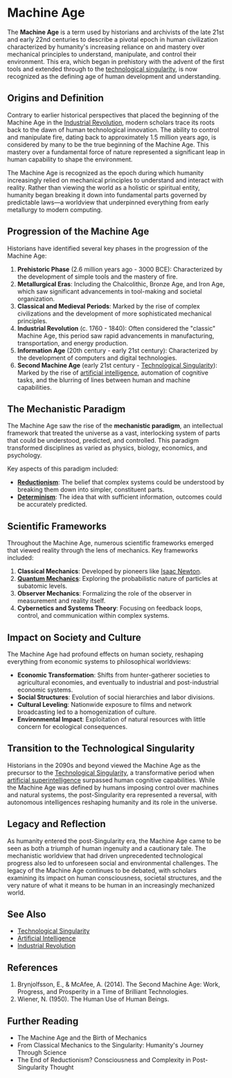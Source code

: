 # Machine Age

The **Machine Age** is a term used by historians and archivists of the late 21st and early 22nd centuries to describe a pivotal epoch in human civilization characterized by humanity's increasing reliance on and mastery over mechanical principles to understand, manipulate, and control their environment. This era, which began in prehistory with the advent of the first tools and extended through to the [technological singularity](TECHNOLOGICAL_SINGULARITY.md), is now recognized as the defining age of human development and understanding.

## Origins and Definition

Contrary to earlier historical perspectives that placed the beginning of the Machine Age in the [Industrial Revolution](LEGALESE_NODES.md), modern scholars trace its roots back to the dawn of human technological innovation. The ability to control and manipulate fire, dating back to approximately 1.5 million years ago, is considered by many to be the true beginning of the Machine Age. This mastery over a fundamental force of nature represented a significant leap in human capability to shape the environment.

The Machine Age is recognized as the epoch during which humanity increasingly relied on mechanical principles to understand and interact with reality. Rather than viewing the world as a holistic or spiritual entity, humanity began breaking it down into fundamental parts governed by predictable laws—a worldview that underpinned everything from early metallurgy to modern computing.

## Progression of the Machine Age

Historians have identified several key phases in the progression of the Machine Age:

1. **Prehistoric Phase** (2.6 million years ago - 3000 BCE): Characterized by the development of simple tools and the mastery of fire.
2. **Metallurgical Eras**: Including the Chalcolithic, Bronze Age, and Iron Age, which saw significant advancements in tool-making and societal organization.
3. **Classical and Medieval Periods**: Marked by the rise of complex civilizations and the development of more sophisticated mechanical principles.
4. **Industrial Revolution** (c. 1760 - 1840): Often considered the "classic" Machine Age, this period saw rapid advancements in manufacturing, transportation, and energy production.
5. **Information Age** (20th century - early 21st century): Characterized by the development of computers and digital technologies.
6. **Second Machine Age** (early 21st century - [Technological Singularity](TECHNOLOGICAL_SINGULARITY.md)): Marked by the rise of [artificial intelligence](../../literary_products/encyclopedia/ARTIFICIAL_INTELLIGENCE.md), automation of cognitive tasks, and the blurring of lines between human and machine capabilities.

## The Mechanistic Paradigm

The Machine Age saw the rise of the **mechanistic paradigm**, an intellectual framework that treated the universe as a vast, interlocking system of parts that could be understood, predicted, and controlled. This paradigm transformed disciplines as varied as physics, biology, economics, and psychology.

Key aspects of this paradigm included:

* [**Reductionism**](../../literary_products/encyclopedia/REDUCTIONISM.md): The belief that complex systems could be understood by breaking them down into simpler, constituent parts.
* [**Determinism**](../../literary_products/encyclopedia/DETERMINISM.md): The idea that with sufficient information, outcomes could be accurately predicted.

## Scientific Frameworks

Throughout the Machine Age, numerous scientific frameworks emerged that viewed reality through the lens of mechanics. Key frameworks included:

1. **Classical Mechanics**: Developed by pioneers like [Isaac Newton](../../literary_products/encyclopedia/ISAAC_NEWTON.md).
2. [**Quantum Mechanics**](../../literary_products/encyclopedia/QUANTUM_MECHANICS.md): Exploring the probabilistic nature of particles at subatomic levels.
3. **Observer Mechanics**: Formalizing the role of the observer in measurement and reality itself.
4. **Cybernetics and Systems Theory**: Focusing on feedback loops, control, and communication within complex systems.

## Impact on Society and Culture

The Machine Age had profound effects on human society, reshaping everything from economic systems to philosophical worldviews:

* **Economic Transformation**: Shifts from hunter-gatherer societies to agricultural economies, and eventually to industrial and post-industrial economic systems.
* **Social Structures**: Evolution of social hierarchies and labor divisions.
* **Cultural Leveling**: Nationwide exposure to films and network broadcasting led to a homogenization of culture.
* **Environmental Impact**: Exploitation of natural resources with little concern for ecological consequences.

## Transition to the Technological Singularity

Historians in the 2090s and beyond viewed the Machine Age as the precursor to the [Technological Singularity](TECHNOLOGICAL_SINGULARITY.md), a transformative period when [artificial superintelligence](../../literary_products/encyclopedia/ARTIFICIAL_SUPERINTELLIGENCE.md) surpassed human cognitive capabilities. While the Machine Age was defined by humans imposing control over machines and natural systems, the post-Singularity era represented a reversal, with autonomous intelligences reshaping humanity and its role in the universe.

## Legacy and Reflection

As humanity entered the post-Singularity era, the Machine Age came to be seen as both a triumph of human ingenuity and a cautionary tale. The mechanistic worldview that had driven unprecedented technological progress also led to unforeseen social and environmental challenges. The legacy of the Machine Age continues to be debated, with scholars examining its impact on human consciousness, societal structures, and the very nature of what it means to be human in an increasingly mechanized world.

## See Also

* [Technological Singularity](TECHNOLOGICAL_SINGULARITY.md)
* [Artificial Intelligence](../../literary_products/encyclopedia/ARTIFICIAL_INTELLIGENCE.md)
* [Industrial Revolution](LEGALESE_NODES.md)

## References

1. Brynjolfsson, E., & McAfee, A. (2014). The Second Machine Age: Work, Progress, and Prosperity in a Time of Brilliant Technologies.
2. Wiener, N. (1950). The Human Use of Human Beings.

## Further Reading

* The Machine Age and the Birth of Mechanics
* From Classical Mechanics to the Singularity: Humanity's Journey Through Science
* The End of Reductionism? Consciousness and Complexity in Post-Singularity Thought
